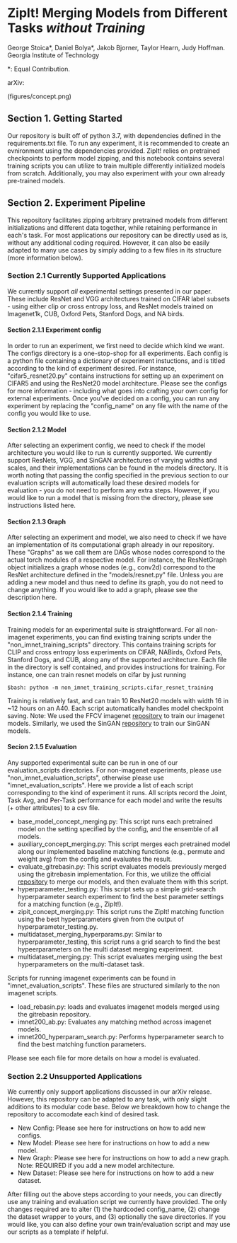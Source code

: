 # ZipIt! Merging Models from Different Tasks *without Training* 

George Stoica*, Daniel Bolya*, Jakob Bjorner, Taylor Hearn, Judy Hoffman.
Georgia Institute of Technology

*: Equal Contribution.

arXiv: 

(figures/concept.png)

## Section 1. Getting Started
Our repository is built off of python 3.7, with dependencies defined in the requirements.txt file. To run any experiment, it is recommended to create an evnironment using the dependencies provided. ZipIt! relies on pretrained checkpoints to perform model zipping, and this notebook contains several training scripts you can utilize to train multiple differently initialized models from scratch. Additionally, you may also experiment with your own already pre-trained models. 

## Section 2. Experiment Pipeline
This repository facilitates zipping arbitrary pretrained models from different initializations and different data together, while retaining performance in each's task. For most applications our repository can be directly used as is, without any additional coding required. However, it can also be easily adapted to many use cases by simply adding to a few files in its structure (more information below). 

### Section 2.1 Currently Supported Applications
We currently support *all* experimental settings presented in our paper. These include ResNet and VGG architectures trained on CIFAR label subsets - using either clip or cross entropy loss, and ResNet models trained on Imagenet1k, CUB, Oxford Pets, Stanford Dogs, and NA birds. 

#### Section 2.1.1 Experiment config
In order to run an experiment, we first need to decide which kind we want. The configs directory is a one-stop-shop for all experiments. Each config is a python file containing a dictionary of experiment instuctions, and is titled according to the kind of experiment desired. For instance, "cifar5_resnet20.py" contains instructions for setting up an experiment on CIFAR5 and using the ResNet20 model architecture. Please see the configs for more information - including what goes into crafting your own config for external experiments. Once you've decided on a config, you can run any experiment by replacing the "config_name" on any file with the name of the config you would like to use.

#### Section 2.1.2 Model
After selecting an experiment config, we need to check if the model architecture you would like to run is currently supported. We currently support ResNets, VGG, and SinGAN architectures of varying widths and scales, and their implementations can be found in the models directory. It is worth noting that passing the config specified in the previous section to our evaluation scripts will automatically load these desired models for evaluation - you do not need to perform any extra steps. However, if you would like to run a model that is missing from the directory, please see instructions listed here. 

#### Section 2.1.3 Graph
After selecting an experiment and model, we also need to check if we have an implementation of its computational graph already in our repository. These "Graphs" as we call them are DAGs whose nodes correspond to the actual torch modules of a respective model. For instance, the ResNetGraph object initializes a graph whose nodes (e.g., conv2d) correspond to the ResNet architecture defined in the "models/resnet.py" file. Unless you are adding a new model and thus need to define its graph, you do not need to change anything. If you would like to add a graph, please see the description here.

#### Section 2.1.4 Training
Training models for an experimental suite is straightforward. For all non-imagenet experiments, you can find existing training scripts under the "non_imnet_training_scripts" directory. This contains training scripts for CLIP and cross entropy loss experiments on CIFAR, NABirds, Oxford Pets, Stanford Dogs, and CUB, along any of the supported architecture. Each file in the directory is self contained, and provides instructions for training. For instance, one can train resnet models on cifar by just running 
```
$bash: python -m non_imnet_training_scripts.cifar_resnet_training
```
Training is relatively fast, and can train 10 ResNet20 models with width 16 in ~12 hours on an A40. Each script automatically handles model checkpoint saving. 
Note: We used the FFCV imagenet [repository](https://github.com/libffcv/ffcv-imagenet) to train our imagenet models. Similarly, we used the SinGAN [repository](https://github.com/kligvasser/SinGAN) to train our SinGAN models.

#### Secion 2.1.5 Evaluation
Any supported experimental suite can be run in one of our evaluation_scripts directories. For non-imagenet experiments, please use "non_imnet_evaluation_scripts", otherwise please use "imnet_evaluation_scripts". Here we provide a list of each script corresponding to the kind of experiment it runs. All scripts record the Joint, Task Avg, and Per-Task performance for each model and write the results (+ other attributes) to a csv file.
- base_model_concept_merging.py: This script runs each pretrained model on the setting specified by the config, and the ensemble of all models. 
- auxiliary_concept_merging.py: This script merges each pretrained model along our implemented baseline matching functions (e.g., permute and weight avg) from the config and evaluates the result. 
- evaluate_gitrebasin.py: This script evaluates models previously merged using the gitrebasin implementation. For this, we utilize the official [repository](https://github.com/samuela/git-re-basin) to merge our models, and then evaluate them with this script.
- hyperparameter_testing.py: This script sets up a simple grid-search hyperparameter search experiment to find the best parameter settings for a matching function (e.g., ZipIt!).
- zipit_concept_merging.py: This script runs the ZipIt! matching function using the best hyperparameters given from the output of hyperparameter_testing.py. 
- multidataset_merging_hyperparams.py: Similar to hyperparameter_testing, this script runs a grid search to find the best hypeerparameters on the multi dataset merging experiment.
- multidataset_merging.py: This script evaluates merging using the best hyperparameters on the multi-dataset task.

Scripts for running imagenet experiments can be found in "imnet_evaluation_scripts". These files are structured similarly to the non imagenet scripts. 
- load_rebasin.py: loads and evaluates imagenet models merged using the gitrebasin repository.
- imnet200_ab.py: Evaluates any matching method across imagenet models.
- imnet200_hyperparam_search.py: Performs hyperparameter search to find the best matching function parameters.

Please see each file for more details on how a model is evaluated. 


### Section 2.2 Unsupported Applications
We currently only support applications discussed in our arXiv release. However, this repository can be adapted to any task, with only slight additions to its modular code base. Below we breakdown how to change the repository to accomodate each kind of desired task. 

- New Config: Please see here for instructions on how to add new configs.
- New Model: Please see here for instructions on how to add a new model.
- New Graph: Please see here for instructions on how to add a new graph. Note: REQUIRED if you add a new model architecture.
- New Dataset: Please see here for instructions on how to add a new dataset.

After filling out the above steps according to your needs, you can directly use any training and evaluation script we currently have provided. The only changes required are to alter (1) the hardcoded config_name, (2) change the dataset wrapper to yours, and (3) optionally the save directories. If you would like, you can also define your own train/evaluation script and may use our scripts as a template if helpful. 


